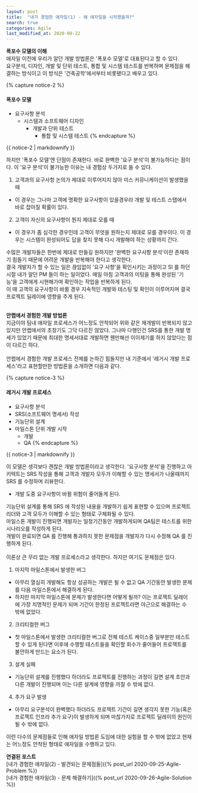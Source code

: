 ```yaml
---
layout: post
title:  "내가 경험한 애자일(1) - 왜 애자일을 시작했을까?"
search: true
categories: Agile
last_modified_at: 2020-09-22
---
```


**폭포수 모델의 이해**<br>
애자일 이전에 우리가 알던 개발 방법론은 '폭포수 모델'로 대표된다고 할 수 있다.<br>
요구분석, 디자인, 개발 및 단위 테스트, 통합 및 시스템 테스트를 반복하며 문제점을 해결하는 방식이고 이 방식은 '건축공학'에서부터 비롯됐다고 배우고 있다.
<br>

{% capture notice-2 %}
#### 폭포수 모델

* 요구사항 분석
	* 시스템과 소프트웨어 디자인
		* 개발과 단위 테스트
			* 통합 및 시스템 테스트
{% endcapture %}

<div class="notice">
  {{ notice-2 | markdownify }}
</div>

하지만 '폭포수 모델'엔 단점이 존재한다. 바로 완벽한 '요구 분석'이 불가능하다는 점이다. 이 '요구 분석'이 불가능한 이유는 내 경험상 두가지로 들 수 있다.
<br>
1. 고객과의 요구사항 논의가 제대로 이루어지지 않아 미스 커뮤니케이션이 발생했을 때 <br>
* 이 경우는 그나마 고객에 명확한 요구사항이 있을경우라 개발 및 테스트 스탭에서 바로 잡아질 확률이 있다.
2. 고객이 자신의 요구사항이 뭔지 제대로 모를 때<br>
* 이 경우가 좀 심각한 경우인데 고객이 무엇을 원하는지 제대로 모를 경우이다. 이 경우는 시스템이 완성되어도 답을 찾지 못해 다시 개발해야 하는 상황까지 간다.

수많은 개발자들은 한번에 제대로 만들길 원하지만 '완벽한 요구사항 분석'이란 존재하기 힘들기 때문에 어려운 개발을 반복해야 한다고 생각한다.<br>
결국 개발자가 할 수 있는 일은 끊임없이 '요구 사항'을 확인시키는 과정이고 SI 를 하던 시절 내가 알던 PM 들이 하는 일이었다. 매일 아침 고객과의 미팅을 통해 완성된 '기능'을 고객에게 시현해가며 확인하는 작업을 반복하게 된다.<br>
이 때 고객의 요구사항이 바뀔 경우 지속적인 개발와 테스팅 및 확인이 이루어지며 결국 프로젝트 딜레이에 영향을 주게 된다.<br>
<br>

**안랩에서 경험한 개발 방법론**<br>
지금이야 팀내 애자일 프로세스가 어느정도 안착되어 위와 같은 재개발이 반복되지 않고 있지만 안랩에서의 초창기도 그닥 다르진 않았다. 그나마 다행인건 SRS를 통한 개발 명세가 있었기 때문에 최대한 명세서대로 개발하면 웬만해선 이이제기를 하지 않았다는 점이 다르긴 하다.<br>
<br>
안랩에서 경험한 개발 프로세스 전체를 논하긴 힘들지만 내 기준에서 '레거시 개발 프로세스'라고 표현할만한 방법론을 소개하면 다음과 같다.<br>

{% capture notice-3 %}
#### 레거시 개발 프로세스
* 요구사항 분석
* SRS(소프트웨어 명세서) 작성
* 기능단위 설계
* 마일스톤 단위 개발 시작
	* 개발
	* QA
{% endcapture %}

<div class="notice">
  {{ notice-3 | markdownify }}
</div>

이 모델은 생각보다 괜찮은 개발 방법론이라고 생각한다. '요구사항 분석'을 진행하고 아키텍트는 SRS 작성을 통해 고객과 개발자 모두가 이해할 수 있는 명세서가 나올때까지 SRS 를 수정하며 리뷰한다.<br>
* 개발 도중 요구사항이 바뀔 위험이 줄어들게 된다.

기능단위 설계를 통해 SRS 에 작성된 내용을 개발하기 쉽게 표현할 수 있으며 프로젝트 리더와 고객 모두가 이해할 수 있는 형태로 구체화될 수 있다.<br>
마일스톤 개발이 진행되면 개발자는 일정기간동안 개발하게되며 QA팀은 테스트를 위한 시나리오를 작성하게 된다.<br>
개발이 완료되면 QA 를 진행해 통과하지 못한 문제점을 개발자가 다시 수정해 QA 를 진행하게 된다.<br>
<br>
이론상 큰 무리 없는 개발 프로세스라고 생각한다. 하지만 여기도 문제점은 있다.<br>
1. 마지막 마일스톤에서 발생한 버그
* 아무리 열심히 개발해도 항상 성공하는 개발은 될 수 없고 QA 기간동안 발생한 문제를 다음 마일스톤에서 해결하게 된다.
* 하지만 마지막 마일스톤에 문제가 발생한다면 어떻게 될까? 이는 프로젝트 딜레이에 가장 치명적인 문제가 되며 기간이 한정된 프로젝트라면 야근으로 해결하는 수 밖에 없었다.
2. 크리티컬한 버그
* 첫 마일스톤에서 발생한 크리티컬한 버그로 전체 테스트 케이스중 일부분만 테스트할 수 있게 된다면 이후에 수행할 테스트들을 확인할 회수가 줄어들어 프로젝트를 불안하게 만드는 요소가 된다.
3. 설계 실패
* 기능단위 설계를 진행했다 하더라도 프로젝트를 진행하는 과정이 길면 설계 초안과 다른 개발이 진행되며 이는 다른 설계에 영향을 끼칠 수 밖에 없다.
4. 추가 요구 발생
* 아무리 요구분석이 완벽했다 하더라도 프로젝트 기간이 길면 생각지 못한 기능(혹은 프로젝트 인프라 추가 요구)이 발생하게 되며 마찮가지로 프로젝트 딜레이의 원인이 될 수 밖에 없다.

이런 다수의 문제점들로 인해 애자일 방법론 도임에 대한 실험을 할 수 밖에 없었고 현재는 어느정도 안착된 형태로 애자일을 수행하고 있다.<br>

**연결된 포스트**<br>
[내가 경험한 애자일(2) - 발견되는 문제점들]({% post_url 2020-09-25-Agile-Problem %}) <br>
[내가 경험한 애자일(3) - 문제 해결하기]({% post_url 2020-09-26-Agile-Solution %})